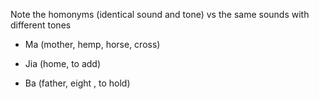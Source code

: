 Note the homonyms (identical sound and tone) vs the same sounds with different tones

- Ma (mother, hemp, horse, cross)

- Jia (home, to add)

- Ba (father, eight , to hold)